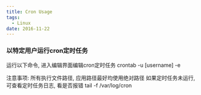 ```yaml
---
title: Cron Usage
tags:
  - Linux
date: 2016-11-22
---
```


### 以特定用户运行cron定时任务
运行以下命令, 进入编辑界面编辑cron定时任务
crontab -u [username] -e

<!-- more -->

注意事项: 所有执行文件路径, 应用路径最好均使用绝对路径
如果定时任务未运行, 可查看定时任务日志, 看是否报错
tail -f /var/log/cron